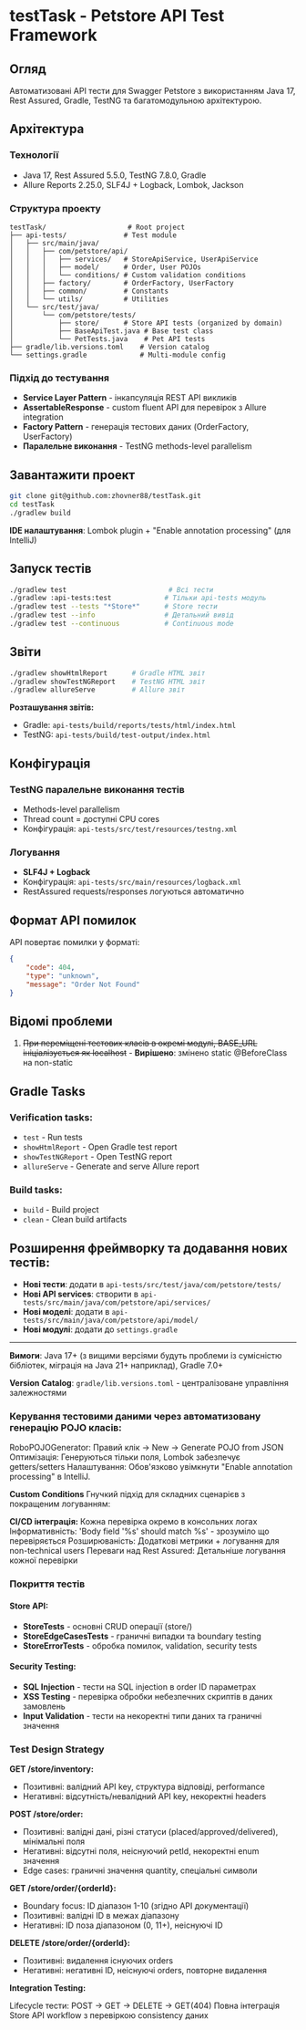 # testTask - Petstore API Test Framework

## Огляд

Автоматизовані API тести для Swagger Petstore з використанням Java 17, Rest Assured, Gradle, TestNG та багатомодульною архітектурою.

## Архітектура

### Технології
- Java 17, Rest Assured 5.5.0, TestNG 7.8.0, Gradle
- Allure Reports 2.25.0, SLF4J + Logback, Lombok, Jackson

### Структура проекту
```
testTask/                    # Root project
├── api-tests/              # Test module
│   ├── src/main/java/
│   │   ├── com/petstore/api/
│   │   │   ├── services/   # StoreApiService, UserApiService  
│   │   │   ├── model/      # Order, User POJOs
│   │   │   └── conditions/ # Custom validation conditions
│   │   ├── factory/        # OrderFactory, UserFactory
│   │   ├── common/         # Constants
│   │   └── utils/          # Utilities
│   └── src/test/java/
│       └── com/petstore/tests/ 
│           ├── store/      # Store API tests (organized by domain)
│           ├── BaseApiTest.java # Base test class
│           └── PetTests.java    # Pet API tests
├── gradle/lib.versions.toml    # Version catalog
└── settings.gradle             # Multi-module config
```

### Підхід до тестування
- **Service Layer Pattern** - інкапсуляція REST API викликів
- **AssertableResponse** - custom fluent API для перевірок з Allure integration
- **Factory Pattern** - генерація тестових даних (OrderFactory, UserFactory)
- **Паралельне виконання** - TestNG methods-level parallelism

## Завантажити проект

```bash
git clone git@github.com:zhovner88/testTask.git
cd testTask
./gradlew build
```

**IDE налаштування**: Lombok plugin + "Enable annotation processing"
(для IntelliJ)

## Запуск тестів

```bash
./gradlew test                         # Всі тести
./gradlew :api-tests:test             # Тільки api-tests модуль
./gradlew test --tests "*Store*"      # Store тести
./gradlew test --info                 # Детальний вивід
./gradlew test --continuous           # Continuous mode
```

## Звіти

```bash
./gradlew showHtmlReport      # Gradle HTML звіт
./gradlew showTestNGReport    # TestNG HTML звіт  
./gradlew allureServe         # Allure звіт
```

**Розташування звітів:**
- Gradle: `api-tests/build/reports/tests/html/index.html`
- TestNG: `api-tests/build/test-output/index.html`

## Конфігурація

### TestNG паралельне виконання тестів 
- Methods-level parallelism
- Thread count = доступні CPU cores
- Конфігурація: `api-tests/src/test/resources/testng.xml`

### Логування
- **SLF4J + Logback**
- Конфігурація: `api-tests/src/main/resources/logback.xml`
- RestAssured requests/responses логуються автоматично

## Формат API помилок

API повертає помилки у форматі:
```json
{
    "code": 404,
    "type": "unknown", 
    "message": "Order Not Found"
}
```

## Відомі проблеми 

1. ~~При переміщені тестових класів в окремі модулі, BASE_URL ініціалізується як localhost~~ - **Вирішено**: змінено static @BeforeClass на non-static

## Gradle Tasks

### Verification tasks:
- `test` - Run tests
- `showHtmlReport` - Open Gradle test report 
- `showTestNGReport` - Open TestNG report
- `allureServe` - Generate and serve Allure report

### Build tasks:
- `build` - Build project
- `clean` - Clean build artifacts

## Розширення фреймворку та додавання нових тестів:

- **Нові тести**: додати в `api-tests/src/test/java/com/petstore/tests/`
- **Нові API services**: створити в `api-tests/src/main/java/com/petstore/api/services/`
- **Нові моделі**: додати в `api-tests/src/main/java/com/petstore/api/model/`
- **Нові модулі**: додати до `settings.gradle`

---
**Вимоги**: Java 17+ (з вищими версіями будуть проблеми із сумісністю бібліотек, міграція на Java 21+ наприклад), Gradle 7.0+

**Version Catalog**: `gradle/lib.versions.toml` - централізоване управління залежностями



### Керування тестовими даними через автоматизовану генерацію POJO класів:

RoboPOJOGenerator: Правий клік → New → Generate POJO from JSON
Оптимізація: Генеруються тільки поля, Lombok забезпечує getters/setters
Налаштування: Обов'язково увімкнути "Enable annotation processing" в IntelliJ.

**Custom Conditions**
Гнучкий підхід для складних сценарієв з покращеним логуванням:

**CI/CD інтеграція:** Кожна перевірка окремо в консольних логах
Інформативність: 'Body field '%s' should match %s' - зрозуміло що перевіряється
Розширюваність: Додаткові метрики + логування для non-technical users
Переваги над Rest Assured: Детальніше логування кожної перевірки

### Покриття тестів
#### Store API:
- **StoreTests** - основні CRUD операції (store/)
- **StoreEdgeCasesTests** - граничні випадки та boundary testing
- **StoreErrorTests** - обробка помилок, validation, security tests

#### Security Testing:
- **SQL Injection** - тести на SQL injection в order ID параметрах
- **XSS Testing** - перевірка обробки небезпечних скриптів в даних замовлень
- **Input Validation** - тести на некоректні типи даних та граничні значення

### Test Design Strategy

**GET /store/inventory:**

- Позитивні: валідний API key, структура відповіді, performance
- Негативні: відсутність/невалідний API key, некоректні headers

**POST /store/order:**

* Позитивні: валідні дані, різні статуси (placed/approved/delivered), мінімальні поля
* Негативні: відсутні поля, неіснуючий petId, некоректні enum значення
* Edge cases: граничні значення quantity, спеціальні символи

**GET /store/order/{orderId}:**

* Boundary focus: ID діапазон 1-10 (згідно API документації)
* Позитивні: валідні ID в межах діапазону
* Негативні: ID поза діапазоном (0, 11+), неіснуючі ID

**DELETE /store/order/{orderId}:**

* Позитивні: видалення існуючих orders
* Негативні: негативні ID, неіснуючі orders, повторне видалення

**Integration Testing:**

Lifecycle тести: POST → GET → DELETE → GET(404)
Повна інтеграція Store API workflow з перевіркою consistency даних